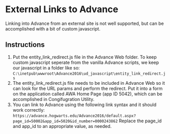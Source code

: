 # External Links to Advance
Linking into Advance from an external site is not well supported, but can be accomplished with a bit of custom javascript.

## Instructions
1. Put the entity_link_redirect.js file in the Advance Web folder. To keep custom javascript seperate from the vanilla Advance scripts, we keep our javascript in a folder like so: ```C:\inetpub\wwwroot\Advance2016\ud_javascript\entity_link_redirect.js```
1. The entity_link_redirect.js file needs to be included in Advance Web so it can look for the URL params and perform the redirect. Put it into a form on the application called AWA Home Page (app ID 5042), which can be accomplished in Congifugration Utility.
1. You can link to Advance using the following link syntax and it should work correctly: ```https://advance.hogwarts.edu/Advance2016/default.aspx?page_id=50002&app_id=5020&id_number=0000243862``` Replace the page_id and app_id to an appropriate value, as needed.
